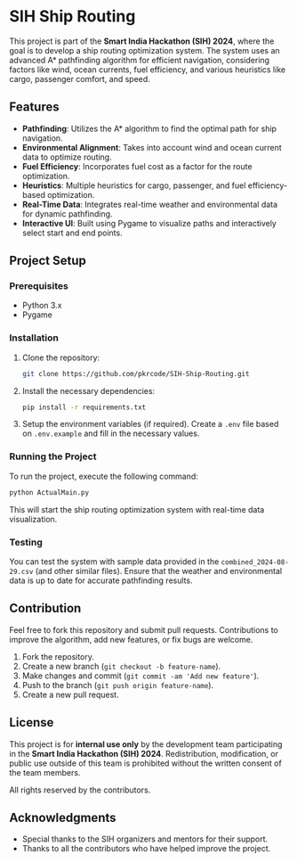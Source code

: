 
# SIH Ship Routing

This project is part of the **Smart India Hackathon (SIH) 2024**, where the goal is to develop a ship routing optimization system. The system uses an advanced A* pathfinding algorithm for efficient navigation, considering factors like wind, ocean currents, fuel efficiency, and various heuristics like cargo, passenger comfort, and speed.

## Features

- **Pathfinding**: Utilizes the A* algorithm to find the optimal path for ship navigation.
- **Environmental Alignment**: Takes into account wind and ocean current data to optimize routing.
- **Fuel Efficiency**: Incorporates fuel cost as a factor for the route optimization.
- **Heuristics**: Multiple heuristics for cargo, passenger, and fuel efficiency-based optimization.
- **Real-Time Data**: Integrates real-time weather and environmental data for dynamic pathfinding.
- **Interactive UI**: Built using Pygame to visualize paths and interactively select start and end points.

## Project Setup

### Prerequisites

- Python 3.x
- Pygame

### Installation

1. Clone the repository:
   ```bash
   git clone https://github.com/pkrcode/SIH-Ship-Routing.git
   ```

2. Install the necessary dependencies:
   ```bash
   pip install -r requirements.txt
   ```

3. Setup the environment variables (if required). Create a `.env` file based on `.env.example` and fill in the necessary values.

### Running the Project

To run the project, execute the following command:

```bash
python ActualMain.py
```

This will start the ship routing optimization system with real-time data visualization.

### Testing

You can test the system with sample data provided in the `combined_2024-08-29.csv` (and other similar files). Ensure that the weather and environmental data is up to date for accurate pathfinding results.

## Contribution

Feel free to fork this repository and submit pull requests. Contributions to improve the algorithm, add new features, or fix bugs are welcome.

1. Fork the repository.
2. Create a new branch (`git checkout -b feature-name`).
3. Make changes and commit (`git commit -am 'Add new feature'`).
4. Push to the branch (`git push origin feature-name`).
5. Create a new pull request.

## License

This project is for **internal use only** by the development team participating in the **Smart India Hackathon (SIH) 2024**. Redistribution, modification, or public use outside of this team is prohibited without the written consent of the team members.

All rights reserved by the contributors.

## Acknowledgments

- Special thanks to the SIH organizers and mentors for their support.
- Thanks to all the contributors who have helped improve the project.
